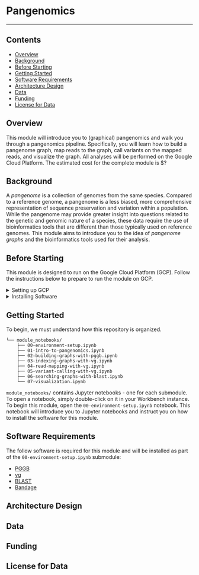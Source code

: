 # Pangenomics
---------------------------------

## **Contents**

+ [Overview](#overview)
+ [Background](#background)
+ [Before Starting](#before-starting)
+ [Getting Started](#getting-started)
+ [Software Requirements](#software-requirements)
+ [Architecture Design](#architecture-design)
+ [Data](#data)
+ [Funding](#funding)
+ [License for Data](#license-for-data)

## **Overview**

This module will introduce you to (graphical) pangenomics and walk you through a pangenomics pipeline.
Specifically, you will learn how to build a pangenome graph, map reads to the graph, call variants on the mapped reads, and visualize the graph.
All analyses will be performed on the Google Cloud Platform.
The estimated cost for the complete module is $?


## **Background**

A *pangenome* is a collection of genomes from the same species.
Compared to a reference genome, a pangenome is a less biased, more comprehensive representation of sequence preservation and variation within a population.
While the pangenome may provide greater insight into questions related to the genetic and genomic nature of a species, these data require the use of bioinformatics tools that are different than those typically used on reference genomes.
This module aims to introduce you to the idea of *pangenome graphs* and the bioinformatics tools used for their analysis.


## **Before Starting**

This module is designed to run on the Google Cloud Platform (GCP).
Follow the instructions below to prepare to run the module on GCP.

<details>

<summary>Setting up GCP</summary>

See the [Vertex AI Quickstart instructions](https://cloud.google.com/vertex-ai/docs/workbench/instances/create-console-quickstart) for details on steps 1-5.

1. Create a Google Cloud account
2. Create a Google Cloud project
3. Enable billing for your Google Cloud project
4. Create a Vertex AI Workbench instance
5. Click "OPEN JUPYTERLAB" on your instance to open JupyterLab
6. [Clone this repository into JupyterLab](https://github.com/jupyterlab/jupyterlab-git#jupyterlab-git)

</details>

<details>
 
<summary>Installing Software</summary>

All software for this module is installed via [Conda](https://docs.conda.io/en/latest/).
To set up the module's Conda environment and install all the software, open a Terminal in JupyterLab (File -> New Launcher -> Terminal) and run the following command:
```bash
bash -i ./NIGMS-Sandbox-Pangenomics-Module/scripts/0-setup.sh
```
After the command complets, close the terminal and refresh the JupyterLab window in your web browser.
There should now be a new kernal in the launcher called "conda-nigms-pangenomics".
This is the kernel you should use with every notebook in the module.

</details>


## **Getting Started**

To begin, we must understand how this repository is organized.
```
└── module_notebooks/
    ├── 00-environment-setup.ipynb
    ├── 01-intro-to-pangenomics.ipynb
    ├── 02-building-graphs-with-pggb.ipynb
    ├── 03-indexing-graphs-with-vg.ipynb
    ├── 04-read-mapping-with-vg.ipynb
    ├── 05-variant-calling-with-vg.ipynb
    ├── 06-searching-graphs-with-blast.ipynb
    └── 07-visualization.ipynb
```

`module_notebooks/` contains Jupyter notebooks - one for each submodule.
To open a notebook, simply double-click on it in your Workbench instance.
To begin this module, open the `00-environment-setup.ipynb` notebook.
This notebook will introduce you to Jupyter notebooks and instruct you on how to install the software for this module.


## **Software Requirements**

The follow software is required for this module and will be installed as part of the `00-environment-setup.ipynb` submodule:

* [PGGB](https://github.com/pangenome/pggb)
* [vg](https://github.com/vgteam/vg)
* [BLAST](https://www.ncbi.nlm.nih.gov/books/NBK569861/)
* [Bandage](https://rrwick.github.io/Bandage/)


## **Architecture Design**


## **Data**


## **Funding**


## **License for Data**

